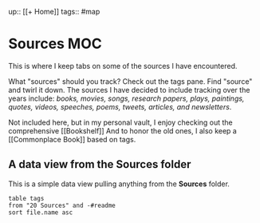 up:: [[+ Home]]
tags:: #map

# Sources MOC
This is where I keep tabs on some of the sources I have encountered.

What "sources" should you track? Check out the tags pane. Find "source" and twirl it down. The sources I have decided to include tracking over the years include: *books, movies, songs, research papers, plays, paintings, quotes, videos, speeches, poems, tweets, articles, and newsletters*.

Not included here, but in my personal vault, I enjoy checking out the comprehensive [[Bookshelf]] And to honor the old ones, I also keep a [[Commonplace Book]] based on tags.

## A data view from the Sources folder
This is a simple data view pulling anything from the **Sources** folder.

```dataview
table tags
from "20 Sources" and -#readme
sort file.name asc
```
